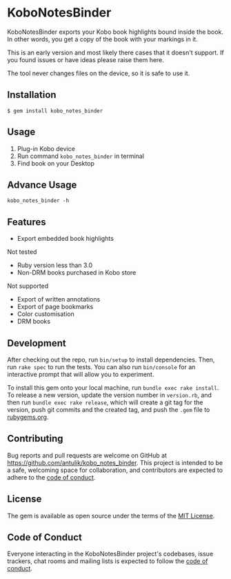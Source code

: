 # KoboNotesBinder

KoboNotesBinder exports your Kobo book highlights bound inside the book.
In other words, you get a copy of the book with your markings in it.

This is an early version and most likely there cases that it doesn't support. If you found issues or have ideas please raise them here. 

The tool never changes files on the device, so it is safe to use it.

## Installation

    $ gem install kobo_notes_binder

## Usage

1. Plug-in Kobo device 
2. Run command `kobo_notes_binder` in terminal
3. Find book on your Desktop

## Advance Usage

`kobo_notes_binder -h`

## Features

- Export embedded book highlights

Not tested
- Ruby version less than 3.0
- Non-DRM books purchased in Kobo store

Not supported
- Export of written annotations
- Export of page bookmarks
- Color customisation
- DRM books


## Development

After checking out the repo, run `bin/setup` to install dependencies. Then, run `rake spec` to run the tests. You can also run `bin/console` for an interactive prompt that will allow you to experiment.

To install this gem onto your local machine, run `bundle exec rake install`. To release a new version, update the version number in `version.rb`, and then run `bundle exec rake release`, which will create a git tag for the version, push git commits and the created tag, and push the `.gem` file to [rubygems.org](https://rubygems.org).

## Contributing

Bug reports and pull requests are welcome on GitHub at https://github.com/antulik/kobo_notes_binder. This project is intended to be a safe, welcoming space for collaboration, and contributors are expected to adhere to the [code of conduct](https://github.com/antulik/kobo_notes_binder/blob/master/CODE_OF_CONDUCT.md).

## License

The gem is available as open source under the terms of the [MIT License](https://opensource.org/licenses/MIT).

## Code of Conduct

Everyone interacting in the KoboNotesBinder project's codebases, issue trackers, chat rooms and mailing lists is expected to follow the [code of conduct](https://github.com/antulik/kobo_notes_binder/blob/master/CODE_OF_CONDUCT.md).
